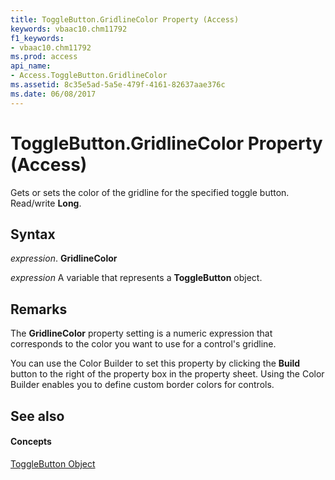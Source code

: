 ```yaml
---
title: ToggleButton.GridlineColor Property (Access)
keywords: vbaac10.chm11792
f1_keywords:
- vbaac10.chm11792
ms.prod: access
api_name:
- Access.ToggleButton.GridlineColor
ms.assetid: 8c35e5ad-5a5e-479f-4161-82637aae376c
ms.date: 06/08/2017
---
```



# ToggleButton.GridlineColor Property (Access)

Gets or sets the color of the gridline for the specified toggle button. Read/write **Long**.


## Syntax

 _expression_. **GridlineColor**

 _expression_ A variable that represents a **ToggleButton** object.


## Remarks

The **GridlineColor** property setting is a numeric expression that corresponds to the color you want to use for a control's gridline.

You can use the Color Builder to set this property by clicking the **Build** button to the right of the property box in the property sheet. Using the Color Builder enables you to define custom border colors for controls.


## See also


#### Concepts


[ToggleButton Object](togglebutton-object-access.md)

